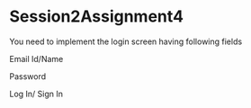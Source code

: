 # Session2Assignment4

You need to implement the login screen having following fields

Email Id/Name

Password

Log In/ Sign In
